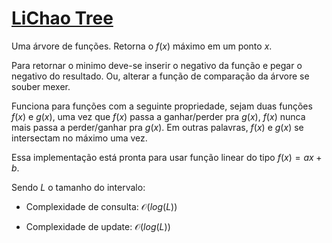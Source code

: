# [LiChao Tree](lichao_tree.cpp)

Uma árvore de funções. Retorna o $f(x)$ máximo em um ponto $x$.

Para retornar o minimo deve-se inserir o negativo da função e pegar o negativo do resultado. Ou, alterar a função de comparação da árvore se souber mexer.

Funciona para funções com a seguinte propriedade, sejam duas funções $f(x)$ e $g(x)$, uma vez que $f(x)$ passa a ganhar/perder pra $g(x)$, $f(x)$ nunca mais passa a perder/ganhar pra $g(x)$. Em outras palavras, $f(x)$ e $g(x)$ se intersectam no máximo uma vez.

Essa implementação está pronta para usar função linear do tipo $f(x) = ax + b$.

Sendo $L$ o tamanho do intervalo: 

- Complexidade de consulta: $\mathcal{O}(log(L))$

- Complexidade de update: $\mathcal{O}(log(L))$
